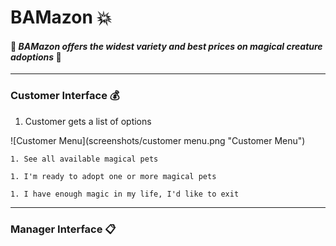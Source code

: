 # BAMazon :boom:
#### :dragon: *BAMazon offers the widest variety and best prices on magical creature adoptions* :dragon:
___
### Customer Interface :moneybag:
1. Customer gets a list of options

![Customer Menu](screenshots/customer menu.png "Customer Menu")

    1. See all available magical pets

    1. I'm ready to adopt one or more magical pets

    1. I have enough magic in my life, I'd like to exit


___
### Manager Interface :clipboard:

